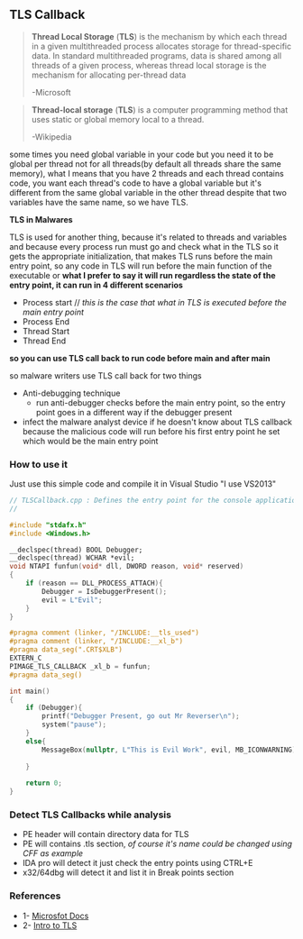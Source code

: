 ## TLS Callback

>  **Thread Local Storage** (**TLS**) is the mechanism by which each thread in a given multithreaded process allocates storage for thread-specific data. In standard multithreaded programs, data is shared among all threads of a given process, whereas thread local storage is the mechanism for allocating per-thread data 
>
> -Microsoft

> **Thread-local storage** (**TLS**) is a computer programming method that uses static or global memory local to a thread.
>
> -Wikipedia



some times you need global variable in your code but you need it to be global per thread not for all threads(by default all threads share the same memory), what I means that you have 2 threads and each thread contains code, you want each thread's code to have a global variable but it's different from the same global variable in the other thread despite that two variables have the same name, so we have TLS.



**TLS in Malwares**

TLS is used for another thing, because it's related to threads and variables and because every process run must go and check what in the TLS so it gets the appropriate initialization, that makes TLS runs before the main entry point, so any code in TLS will run before the main function of the executable or **what I prefer to say it will run regardless the state of the entry point, it can run in 4 different scenarios**

- Process start  // *this is the case that what in TLS is executed before the main entry point*
- Process End
- Thread Start
- Thread End

**so you can use TLS call back to run code before main and after main**

so malware writers use TLS call back for two things

- Anti-debugging technique
  - run anti-debugger checks before the main entry point, so the entry point goes in a different way if the debugger present
- infect the malware analyst device if he doesn't know about TLS callback because the malicious code will run before his first entry point he set which would be the main entry point



### How to use it

Just use this simple code and compile it in Visual Studio "I use VS2013"

```C++
// TLSCallback.cpp : Defines the entry point for the console application.
//

#include "stdafx.h"
#include <Windows.h>

__declspec(thread) BOOL Debugger;
__declspec(thread) WCHAR *evil;
void NTAPI funfun(void* dll, DWORD reason, void* reserved)
{
	if (reason == DLL_PROCESS_ATTACH){
		Debugger = IsDebuggerPresent();
		evil = L"Evil";
	}
}

#pragma comment (linker, "/INCLUDE:__tls_used")
#pragma comment (linker, "/INCLUDE:__xl_b")
#pragma data_seg(".CRT$XLB")
EXTERN_C
PIMAGE_TLS_CALLBACK _xl_b = funfun;
#pragma data_seg()

int main()
{
	if (Debugger){
		printf("Debugger Present, go out Mr Reverser\n");
		system("pause");
	}
	else{
		MessageBox(nullptr, L"This is Evil Work", evil, MB_ICONWARNING);
	
	}
	
	return 0;
}

```



### Detect TLS Callbacks while analysis

- PE header will contain directory data for TLS
- PE will contains .tls section, *of course it's name could be changed* *using CFF as example*
- IDA pro will detect it just check the entry points using CTRL+E
- x32/64dbg will detect it and list it in Break points section



### References

- 1- [Microsfot Docs](https://docs.microsoft.com/en-us/cpp/c-language/thread-local-storage?view=vs-2019)
- 2- [Intro to TLS](http://www.nynaeve.net/?p=180)





